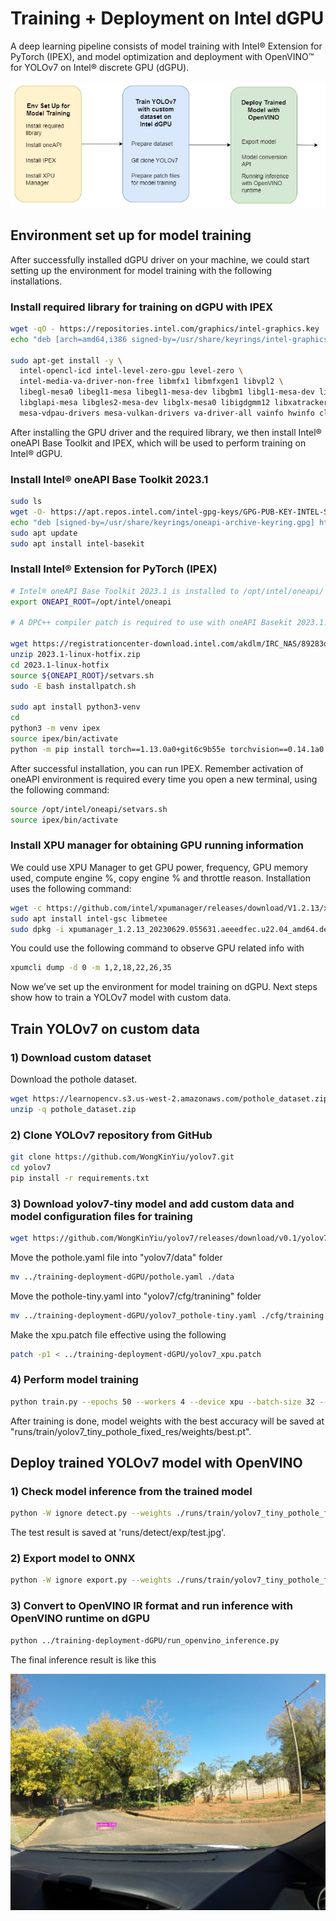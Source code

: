 # Training + Deployment on Intel dGPU

A deep learning pipeline consists of model training with Intel® Extension for PyTorch (IPEX), and model optimization and deployment with OpenVINO™ for YOLOv7 on Intel® discrete GPU (dGPU).

![Image_text](https://github.com/zhuo-yoyowz/classification/blob/24c62a825b84fcabe53671c718780178a48c48c5/DL_pipeline.jpg)

## Environment set up for model training

After successfully installed dGPU driver on your machine, we could start setting up the environment for model training with the following installations.

### Install required library for training on dGPU with IPEX

```bash
wget -qO - https://repositories.intel.com/graphics/intel-graphics.key | sudo gpg --dearmor --output /usr/share/keyrings/intel-graphics.gpg
echo "deb [arch=amd64,i386 signed-by=/usr/share/keyrings/intel-graphics.gpg] https://repositories.intel.com/graphics/ubuntu jammy arc" | sudo tee /etc/apt/sources.list.d/intel-gpu-jammy.list

sudo apt-get install -y \
  intel-opencl-icd intel-level-zero-gpu level-zero \
  intel-media-va-driver-non-free libmfx1 libmfxgen1 libvpl2 \
  libegl-mesa0 libegl1-mesa libegl1-mesa-dev libgbm1 libgl1-mesa-dev libgl1-mesa-dri \
  libglapi-mesa libgles2-mesa-dev libglx-mesa0 libigdgmm12 libxatracker2 mesa-va-drivers \
  mesa-vdpau-drivers mesa-vulkan-drivers va-driver-all vainfo hwinfo clinfo
```

After installing the GPU driver and the required library, we then install Intel® oneAPI Base Toolkit and IPEX, which will be used to perform training on Intel® dGPU. 

### Install Intel® oneAPI Base Toolkit 2023.1

```bash
sudo ls
wget -O- https://apt.repos.intel.com/intel-gpg-keys/GPG-PUB-KEY-INTEL-SW-PRODUCTS.PUB | gpg --dearmor | sudo tee /usr/share/keyrings/oneapi-archive-keyring.gpg > /dev/null
echo "deb [signed-by=/usr/share/keyrings/oneapi-archive-keyring.gpg] https://apt.repos.intel.com/oneapi all main" | sudo tee /etc/apt/sources.list.d/oneAPI.list
sudo apt update
sudo apt install intel-basekit
```

### Install Intel® Extension for PyTorch (IPEX)

```bash
# Intel® oneAPI Base Toolkit 2023.1 is installed to /opt/intel/oneapi/
export ONEAPI_ROOT=/opt/intel/oneapi

# A DPC++ compiler patch is required to use with oneAPI Basekit 2023.1.0. Use the command below to download the patch package.

wget https://registrationcenter-download.intel.com/akdlm/IRC_NAS/89283df8-c667-47b0-b7e1-c4573e37bd3e/2023.1-linux-hotfix.zip
unzip 2023.1-linux-hotfix.zip
cd 2023.1-linux-hotfix
source ${ONEAPI_ROOT}/setvars.sh
sudo -E bash installpatch.sh

sudo apt install python3-venv
cd
python3 -m venv ipex
source ipex/bin/activate
python -m pip install torch==1.13.0a0+git6c9b55e torchvision==0.14.1a0 intel_extension_for_pytorch==1.13.120+xpu -f https://developer.intel.com/ipex-whl-stable-xpu
```

After successful installation, you can run IPEX. Remember activation of oneAPI environment is required every time you open a new terminal, using the following command:
```bash
source /opt/intel/oneapi/setvars.sh
source ipex/bin/activate
```

### Install XPU manager for obtaining GPU running information
We could use XPU Manager to get GPU power, frequency, GPU memory used, compute engine %, copy engine % and throttle reason. Installation uses the following command:

```bash
wget -c https://github.com/intel/xpumanager/releases/download/V1.2.13/xpumanager_1.2.13_20230629.055631.aeeedfec.u22.04_amd64.deb
sudo apt install intel-gsc libmetee
sudo dpkg -i xpumanager_1.2.13_20230629.055631.aeeedfec.u22.04_amd64.deb
```
You could use the following command to observe GPU related info with
```bash
xpumcli dump -d 0 -m 1,2,18,22,26,35
```

Now we’ve set up the environment for model training on dGPU. Next steps show how to train a YOLOv7 model with custom data.
## Train YOLOv7 on custom data

### 1)	Download custom dataset
Download the pothole dataset.

```bash
wget https://learnopencv.s3.us-west-2.amazonaws.com/pothole_dataset.zip
unzip -q pothole_dataset.zip
```

### 2)	Clone YOLOv7 repository from GitHub

```bash
git clone https://github.com/WongKinYiu/yolov7.git
cd yolov7
pip install -r requirements.txt
```

### 3) Download yolov7-tiny model and add custom data and model configuration files for training

```bash
wget https://github.com/WongKinYiu/yolov7/releases/download/v0.1/yolov7-tiny.pt
```

Move the pothole.yaml file into "yolov7/data" folder
```bash
mv ../training-deployment-dGPU/pothole.yaml ./data
```

Move the pothole-tiny.yaml into "yolov7/cfg/tranining" folder 
```bash
mv ../training-deployment-dGPU/yolov7_pothole-tiny.yaml ./cfg/training
```

Make the xpu.patch file effective using the following
```bash
patch -p1 < ../training-deployment-dGPU/yolov7_xpu.patch
```

### 4) Perform model training

```bash
python train.py --epochs 50 --workers 4 --device xpu --batch-size 32 --data data/pothole.yaml --img 640 640 --cfg cfg/training/yolov7_pothole-tiny.yaml --weights 'yolov7-tiny.pt' --name yolov7_tiny_pothole_fixed_res --hyp data/hyp.scratch.tiny.yaml
```

After training is done, model weights with the best accuracy will be saved at "runs/train/yolov7_tiny_pothole_fixed_res/weights/best.pt".

## Deploy trained YOLOv7 model with OpenVINO
### 1)	Check model inference from the trained model

```bash
python -W ignore detect.py --weights ./runs/train/yolov7_tiny_pothole_fixed_res/weights/best.pt --conf 0.25 --img-size 640 --source test.jpg
```

The test result is saved at 'runs/detect/exp/test.jpg'.


### 2) Export model to ONNX
```bash
python -W ignore export.py --weights ./runs/train/yolov7_tiny_pothole_fixed_res/weights/best.pt --grid
```

### 3) Convert to OpenVINO IR format and run inference with OpenVINO runtime on dGPU
```bash
python ../training-deployment-dGPU/run_openvino_inference.py
```
The final inference result is like this

![Image_text](https://github.com/zhuo-yoyowz/classification/blob/master/G0026953.jpg)

